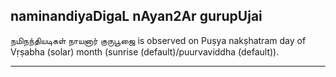 ## naminandiyaDigaL nAyan2Ar gurupUjai
நமிநந்தியடிகள் நாயனார் குருபூஜை is observed on Puṣya nakṣhatram day of Vṛṣabha (solar) month (sunrise (default)/puurvaviddha (default)).



---
